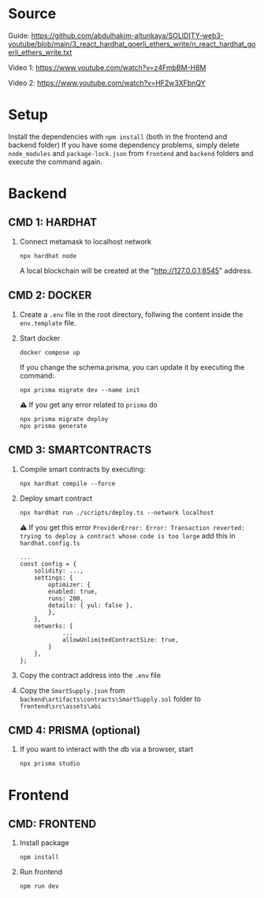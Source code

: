 # Source
Guide: https://github.com/abdulhakim-altunkaya/SOLIDITY-web3-youtube/blob/main/3_react_hardhat_goerli_ethers_write/n_react_hardhat_goerli_ethers_write.txt

Video 1: https://www.youtube.com/watch?v=z4FmbBM-H8M

Video 2: https://www.youtube.com/watch?v=HF2w3XFbnQY

# Setup
Install the dependencies with `npm install` (both in the frontend and backend folder)
If you have some dependency problems, simply delete `node_modules` and `package-lock.json` from `frontend` and `backend` folders and execute the command again.

# Backend
## CMD 1: HARDHAT
1. Connect metamask to localhost network
    ```
    npx hardhat node
    ```
    A local blockchain will be created at the "http://127.0.0.1:8545" address.

## CMD 2: DOCKER
1. Create a `.env` file in the root directory, follwing the content inside the `env.template` file.

2. Start docker
    ```
    docker compose up
    ```
    If you change the schema.prisma, you can update it by executing the command:
    ```
    npx prisma migrate dev --name init
    ```
    ⚠️ If you get any error related to `prisma` do
    ```
    npx prisma migrate deploy
    npx prisma generate
    ```
 
## CMD 3: SMARTCONTRACTS
1. Compile smart contracts by executing:
    ```
    npx hardhat compile --force
    ```

2. Deploy smart contract
    ```
    npx hardhat run ./scripts/deploy.ts --network localhost
    ```
    ⚠️ If you get this error `ProviderError: Error: Transaction reverted: trying to deploy a contract whose code is too large` add this in `hardhat.config.ts`
    ```
    ...
    const config = {
        solidity: ...,
        settings: {
            optimizer: {
            enabled: true,
            runs: 200,
            details: { yul: false },
            },
        },
        networks: {
                ...
                allowUnlimitedContractSize: true,
            }
        },
    };  
    ```
3. Copy the contract address into the `.env` file
4. Copy the `SmartSupply.json` from `backend\artifacts\contracts\SmartSupply.sol` folder to `frontend\src\assets\abi`

## CMD 4: PRISMA (optional)
1. If you want to interact with the db via a browser, start
    ```
    npx prisma studio
    ```

# Frontend
## CMD: FRONTEND
1. Install package
    ```
    npm install
    ```

2. Run frontend
    ```
    npm run dev
    ```

